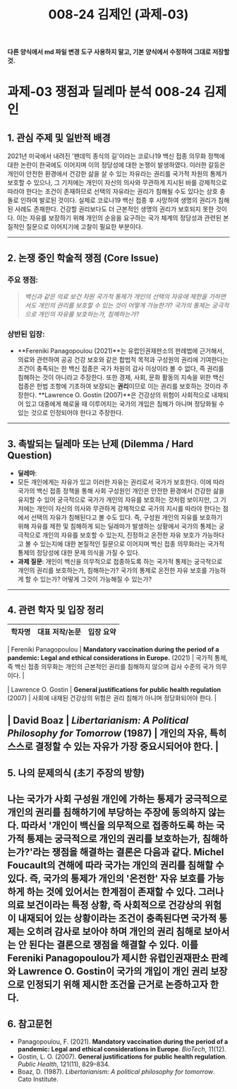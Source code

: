 ﻿---
title: 008-24 김제인 (과제-03)
layout: home
nav_order: 24
parent: 과제-03 쟁점과 딜레마 분석
permalink: /asmt-03/008-24
---

**다른 양식에서 md 파일 변경 도구 사용하지 말고, 기본 양식에서 수정하여 그대로 저장할 것.**

# 과제-03 쟁점과 딜레마 분석 008-24 김제인
## 1. 관심 주제 및 일반적 배경

2021년 미국에서 내려진 '팬데믹 종식의 길'이라는 코로나19 백신 접종 의무화 정책에 대한 논란이 한국에도 이어지며 이의 정당성에 대한 논쟁이 발생하였다. 이러한 갈등은 개인이 안전한 환경에서 건강한 삶을 살 수 있는 자유라는 권리를 국가적 차원의 통제가 보호할 수 있으나, 그 기저에는 개인이 자신의 의사와 무관하게 지시된 바를 강제적으로 따라야 한다는 조건이 존재하므로 선택의 자유라는 권리가 침해될 수도 있다는 상호 충돌로 인하여 발로된 것이다. 실제로 코로나19 백신 접종 후 사망하여 생명의 권리가 침해된 사례도 존재한다. 건강할 권리보다도 더 근본적인 생명의 권리가 보호되지 못한 것이다. 이는 자유를 보장하기 위해 개인의 순응을 요구하는 국가 체계의 정당성과 관련된 본질적인 질문으로 이어지기에 고찰이 필요한 부분이다.

---

## 2. 논쟁 중인 학술적 쟁점 (Core Issue)
### 주요 쟁점:
> *백신과 같은 의료 보건 차원 국가적 통제가 개인의 선택의 자유에 제한을 가하면서도 개인의 권리를 보호할 수 있는 것이 어떻게 가능한가? 국가의 통제는 궁극적으로 개인의 자유를 보호하는가, 침해하는가?*

### 상반된 입장:

- **Fereniki Panagopoulou (2021)**는 유럽인권재판소의 판례법에 근거해서, 의료와 관련하여 공공 건강 보호와 같은 합법적 목적과 구성원의 권리에 기여한다는 조건이 충족되는 한 백신 접종은 국가 차원의 감사 이상이라 볼 수 없다, 즉 권리를 침해하는 것이 아니라고 주장한다. 또한 경제, 사회, 문화 활동의 지속을 위한 백신 접종은 헌법 조항에 기초하여 보장되는 **권리**이므로 이는 권리를 보호하는 것이라 주장한다. **Lawrence O. Gostin (2007)**은 건강상의 위험이 사회적으로 내재되어 있고 대중에게 해로울 때 이루어지는 국가의 개입은 침해가 아니며 정당화될 수 있는 것으로 인정되어야 한다고 주장한다.

---

## 3. 촉발되는 딜레마 또는 난제 (Dilemma / Hard Question)

- **딜레마**:
- 모든 개인에게는 자유가 있고 이러한 자유는 권리로서 국가가 보호한다. 이에 따라 국가의 백신 접종 정책을 통해 사회 구성원인 개인은 안전한 환경에서 건강한 삶을 유지할 수 있어 궁극적으로 국가가 개인의 자유를 보호하는 것처럼 보이지만, 그 기저에는 개인이 자신의 의사와 무관하게 강제적으로 국가의 지시를 따라야 한다는 점에서 선택의 자유가 침해된다고 볼 수도 있다. 즉, 구성원 개인의 자유를 보호하기 위해 자유를 제한 및 침해하게 되는 딜레마가 발생하는 상황에서 국가의 통제는 궁극적으로 개인의 자유를 보호할 수 있는지, 진정하고 온전한 자유 보호가 가능하다고 볼 수 있는지에 대한 본질적인 질문으로 이어지며 백신 접종 의무화라는 국가적 통제의 정당성에 대한 문제 의식을 가질 수 있다.
- **과제 질문**: 개인이 백신을 의무적으로 접종하도록 하는 국가적 통제는 궁극적으로 개인의 권리를 보호하는가, 침해하는가? 국가의 통제로 온전한 자유 보호를 가능하게 할 수 있는가? 어떻게 그것이 가능해질 수 있는가?
---
## 4. 관련 학자 및 입장 정리

| 학자명             | 대표 저작/논문                                   | 입장 요약 |
|--------------------|---------------------------------------------------|-----------|

| Fereniki Panagopoulou | **Mandatory vaccination during the period of a pandemic: Legal and ethical considerations in Europe.** (2021)                         | 국가적 통제, 즉 백신 접종 의무화는 개인의 근본적인 권리를 침해하지 않으며 감사 수준의 국가 의무이다. |

| Lawrence O. Gostin    | **General justifications for public health regulation** (2007)                               | 사회에 내재된 건강상의 위험은 권리 침해가 아니며 정당화되어야 한다. |

| David Boaz     | *Libertarianism: A Political Philosophy for Tomorrow* (1987) | 개인의 자유, 특히 스스로 결정할 수 있는 자유가 가장 중요시되어야 한다. |
---
## 5. 나의 문제의식 (초기 주장의 방향)

나는 국가가 사회 구성원 개인에 가하는 통제가 궁극적으로 개인의 권리를 침해하기에 부당하는 주장에 동의하지 않는다. 따라서 '개인이 백신을 의무적으로 접종하도록 하는 국가적 통제는 궁극적으로 개인의 권리를 보호하는가, 침해하는가?'라는 쟁점을 해결하는 결론은 다음과 같다. Michel Foucault의 견해에 따라 국가는 개인의 권리를 침해할 수 있다. 즉, 국가의 통제가 개인의 '온전한' 자유 보호를 가능하게 하는 것에 있어서는 한계점이 존재할 수 있다. 그러나 의료 보건이라는 특정 상황, 즉 사회적으로 건강상의 위험이 내재되어 있는 상황이라는 조건이 충족된다면 국가적 통제는 오히려 감사로 보아야 하며 개인의 권리 침해로 보아서는 안 된다는 결론으로 쟁점을 해결할 수 있다. 이를 Fereniki Panagopoulou가 제시한 유럽인권재판소 판례와 Lawrence O. Gostin이 국가의 개입이 개인 권리 보장으로 인정되기 위해 제시한 조건을 근거로 논증하고자 한다.
---
## 6. 참고문헌

- Panagopoulou, F. (2021). **Mandatory vaccination during the period of a pandemic: Legal and ethical considerations in Europe**. *BioTech*, 11(12).
- Gostin, L. O. (2007). **General justifications for public health regulation**. *Public Health*, 121(11), 829–834.
- Boaz, D. (1987). *Libertarianism: A political philosophy for tomorrow*. Cato Institute.
